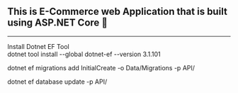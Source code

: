 ## This is E-Commerce web Application that is built using ASP.NET Core 🤙
<hr> 

Install Dotnet EF Tool <br>
dotnet tool install --global dotnet-ef --version 3.1.101<br>

dotnet ef migrations add InitialCreate -o Data/Migrations -p API/ <br>

 dotnet ef database update -p API/ <br>
